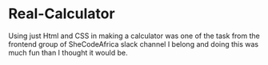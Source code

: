 # Real-Calculator
Using just Html and CSS in making a calculator was one of the task from the frontend group of SheCodeAfrica slack channel I belong and doing this was much fun than I thought it would be.
